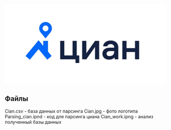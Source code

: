 ![Циан..](https://github.com/KAPTOH2/PARCING_CIAN/blob/main/Cian.jpg)
## Файлы
Cian.csv - база данных от парсинга
Cian.jpg - фото логотипа
Parsing_cian.ipnd - код для парсинга циана 
Cian_work.ipng - анализ полученный базы данных
